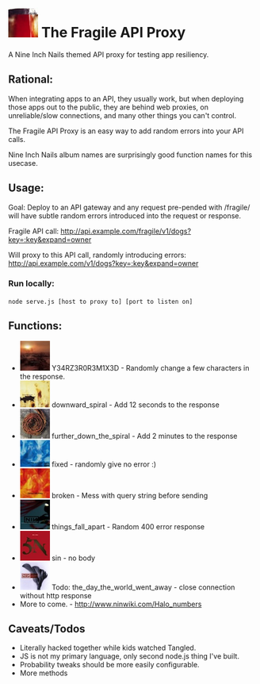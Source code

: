 # ![fragile](https://github.com/erichelgeson/fragile/raw/master/img/60px-Fragile_cover_big.jpg) The Fragile API Proxy
A Nine Inch Nails themed API proxy for testing app resiliency.

## Rational:
When integrating apps to an API, they usually work, but when deploying those apps out to the public, they are behind web proxies, on unreliable/slow connections, and many other things you can't control.

The Fragile API Proxy is an easy way to add random errors into your API calls. 

Nine Inch Nails album names are surprisingly good function names for this usecase.

## Usage:
Goal: Deploy to an API gateway and any request pre-pended with /fragile/ will have subtle random errors introduced into the request or response. 

Fragile API call:
http://api.example.com/fragile/v1/dogs?key=:key&expand=owner

Will proxy to this API call, randomly introducing errors:
http://api.example.com/v1/dogs?key=:key&expand=owner


### Run locally:
`node serve.js [host to proxy to] [port to listen on]`

## Functions:

* ![Y34RZ3R0R3M1X3D](https://github.com/erichelgeson/fragile/raw/master/img/60px-Halo25_cover.jpg) Y34RZ3R0R3M1X3D - Randomly change a few characters in the response.
* ![downward_spiral](https://github.com/erichelgeson/fragile/raw/master/img/60px-TDSoriginal.jpg) downward_spiral - Add 12 seconds to the response
* ![fdts](https://github.com/erichelgeson/fragile/raw/master/img/60px-Fdts_cover.jpg) further_down_the_spiral - Add 2 minutes to the response
* ![fixed](https://github.com/erichelgeson/fragile/raw/master/img/60px-Fixed.jpg) fixed - randomly give no error :)
* ![broken](https://github.com/erichelgeson/fragile/raw/master/img/60px-Broken.jpg) broken - Mess with query string before sending
* ![tfa](https://github.com/erichelgeson/fragile/raw/master/img/60px-Tfa_cover.jpg) things_fall_apart - Random 400 error response
* ![sin](https://github.com/erichelgeson/fragile/raw/master/img/60px-Halo-4-US.jpg) sin - no body
* ![tdtwww](https://github.com/erichelgeson/fragile/raw/master/img/60px-TDTWWA_Cover.jpg) Todo: the_day_the_world_went_away - close connection without http response
* More to come. - http://www.ninwiki.com/Halo_numbers

## Caveats/Todos
* Literally hacked together while kids watched Tangled.
* JS is not my primary language, only second node.js thing I've built.
* Probability tweaks should be more easily configurable.
* More methods
